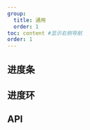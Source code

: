 ```yaml
---
group: 
  title: 通用
  order: 1
toc: content #显示右侧导航
order: 1
---
```


## 进度条
<code  src="./demo01"></code>

## 进度环
<code  src="./demo02"></code>

## API
<API id='Progress' ></API>